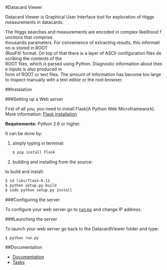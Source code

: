 #Datacard Viewer


Datacard Viewer is Graphical User Interface tool for exploration of Higgs measurements in datacards.

The Higgs searches and measurements are encoded in complex likelihood functions that comprise
thousands parameters. For convenience of extracting results, this information is stored in ROOT
(RooFit) format. On top of that there is a layer of ASCII configuration files describing the contents of the
ROOT files, which is parsed using Python. Diagnostic information about these inputs is also produced in
form of ROOT or text files. The amount of information has become too large to inspect manually with a
text editor or the root browser. 


##Instalation

###Setting up a Web server

First of all you, you need to install Flask(A Python Web Microframework). 
More information: [Flask installation](http://flask.pocoo.org/docs/installation/#installation)

**Requirements:** Python 2.6 or higher.

It can be done by:

1) simply typing in terminal:

   ~~~ sh
   $ pip install Flask
   ~~~
2) building and installing from the source:

to build and install:
   ~~~ sh
   $ cd libs/flask-0.11
   $ python setup.py build
   $ sudo python setup.py install
   ~~~

###Configuring the server

To configure your web server go to [run.py](run.py) and change IP address. 

###Launching the server

To launch your web server go back to the DatacardViewer folder and type:

   ~~~ sh
   $ python run.py
   ~~~
##Documentation

+ [Documentation](DOCUMENTATION.md)
+ [Tasks](TASKS.md)

